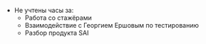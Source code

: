* Не учтены часы за:
	* Работа со стажёрами
	* Взаимодействие с Георгием Ершовым по тестированию
	* Разбор продукта SAI
